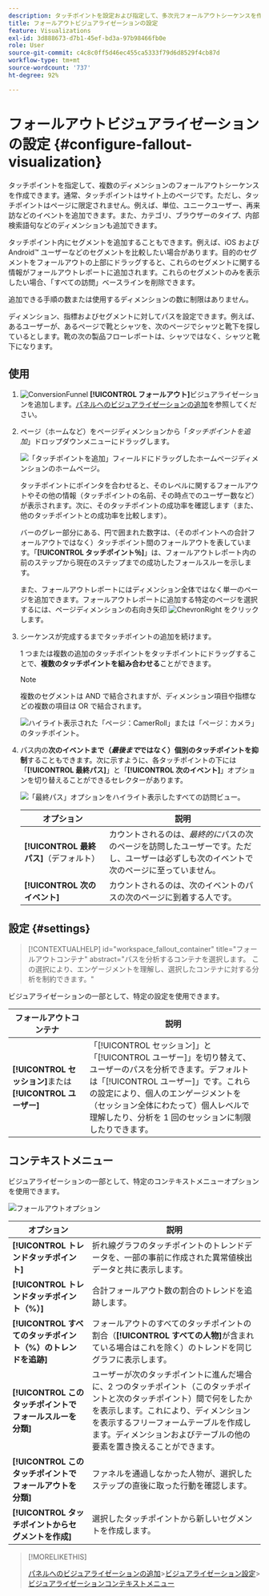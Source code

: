 ```yaml
---
description: タッチポイントを設定および指定して、多次元フォールアウトシーケンスを作成する方法を説明します。
title: フォールアウトビジュアライゼーションの設定
feature: Visualizations
exl-id: 3d888673-d7b1-45ef-bd3a-97b98466fb0e
role: User
source-git-commit: c4c8c0ff5d46ec455ca5333f79d6d8529f4cb87d
workflow-type: tm+mt
source-wordcount: '737'
ht-degree: 92%

---
```


# フォールアウトビジュアライゼーションの設定 {#configure-fallout-visualization}


タッチポイントを指定して、複数のディメンションのフォールアウトシーケンスを作成できます。通常、タッチポイントはサイト上のページです。ただし、タッチポイントはページに限定されません。例えば、単位、ユニークユーザー、再来訪などのイベントを追加できます。また、カテゴリ、ブラウザーのタイプ、内部検索語句などのディメンションも追加できます。

タッチポイント内にセグメントを追加することもできます。例えば、iOS および Android™ ユーザーなどのセグメントを比較したい場合があります。目的のセグメントをフォールアウトの上部にドラッグすると、これらのセグメントに関する情報がフォールアウトレポートに追加されます。これらのセグメントのみを表示したい場合、「すべての訪問」ベースラインを削除できます。

追加できる手順の数または使用するディメンションの数に制限はありません。

ディメンション、指標およびセグメントに対してパスを設定できます。例えば、あるユーザーが、あるページで靴とシャツを、次のページでシャツと靴下を探しているとします。靴の次の製品フローレポートは、シャツではなく、シャツと靴下になります。

## 使用

1. ![ConversionFunnel](/help/assets/icons/ConversionFunnel.svg) **[!UICONTROL フォールアウト]**&#x200B;ビジュアライゼーションを追加します。[パネルへのビジュアライゼーションの追加](../freeform-analysis-visualizations.md#add-visualizations-to-a-panel)を参照してください。
1. ページ（ホームなど）をページディメンションから「*タッチポイントを追加*」ドロップダウンメニューにドラッグします。

   ![「タッチポイントを追加」フィールドにドラッグしたホームページディメンションのホームページ。](assets/fallout-drag.png)

   タッチポイントにポインタを合わせると、そのレベルに関するフォールアウトやその他の情報（タッチポイントの名前、その時点でのユーザー数など）が表示されます。次に、そのタッチポイントの成功率を確認します（また、他のタッチポイントとの成功率を比較します）。

   バーのグレー部分にある、円で囲まれた数字は、（そのポイントへの合計フォールアウトではなく）タッチポイント間のフォールアウトを表しています。「**[!UICONTROL タッチポイント％]**」は、フォールアウトレポート内の前のステップから現在のステップまでの成功したフォールスルーを示します。

   また、フォールアウトレポートにはディメンション全体ではなく単一のページを追加できます。フォールアウトレポートに追加する特定のページを選択するには、ページディメンションの右向き矢印 ![ChevronRight](/help/assets/icons/ChevronRight.svg) をクリックします。

1. シーケンスが完成するまでタッチポイントの追加を続けます。

   1 つまたは複数の追加のタッチポイントをタッチポイントにドラッグすることで、**複数のタッチポイントを組み合わせる**&#x200B;ことができます。

   >[!NOTE]
   >
   >複数のセグメントは AND で結合されますが、ディメンション項目や指標などの複数の項目は OR で結合されます。

   ![ ハイライト表示された「ページ：CamerRoll」または「ページ：カメラ」のタッチポイント。](assets/fallout-or.png)

1. パス内の&#x200B;**次のイベントまで（*最後まで*ではなく）個別のタッチポイントを抑制**&#x200B;することもできます。次に示すように、各タッチポイントの下には「**[!UICONTROL 最終パス]**」と「**[!UICONTROL 次のイベント]**」オプションを切り替えることができるセレクターがあります。

   ![ 「最終パス」オプションをハイライト表示したすべての訪問ビュー。](assets/fallout-nexthit.png)

   | オプション | 説明 |
   |---|---|
   | **[!UICONTROL 最終パス]**（デフォルト） | カウントされるのは、*最終的に*&#x200B;パスの次のページを訪問したユーザーです。ただし、ユーザーは必ずしも次のイベントで次のページに至っていません。 |
   | **[!UICONTROL 次のイベント]** | カウントされるのは、次のイベントのパスの次のページに到着する人です。 |


## 設定 {#settings}

>[!CONTEXTUALHELP]
>id="workspace_fallout_container"
>title="フォールアウトコンテナ"
>abstract="パスを分析するコンテナを選択します。 この選択により、エンゲージメントを理解し、選択したコンテナに対する分析を制約できます。"

ビジュアライゼーションの一部として、特定の設定を使用できます。

| フォールアウトコンテナ | 説明 |
|--- |--- |
| **[!UICONTROL セッション]**&#x200B;または&#x200B;**[!UICONTROL ユーザー]** | 「[!UICONTROL セッション]」と「[!UICONTROL ユーザー]」を切り替えて、ユーザーのパスを分析できます。デフォルトは「[!UICONTROL ユーザー]」です。これらの設定により、個人のエンゲージメントを（セッション全体にわたって）個人レベルで理解したり、分析を 1 回のセッションに制限したりできます。 |


## コンテキストメニュー

ビジュアライゼーションの一部として、特定のコンテキストメニューオプションを使用できます。

![フォールアウトオプション](assets/fallout-options.png)

| オプション | 説明 |
|--- |--- |
| **[!UICONTROL トレンドタッチポイント]** | 折れ線グラフのタッチポイントのトレンドデータを、一部の事前に作成された異常値検出データと共に表示します。 |
| **[!UICONTROL トレンドタッチポイント（%）]** | 合計フォールアウト数の割合のトレンドを追跡します。 |
| **[!UICONTROL すべてのタッチポイント（%）のトレンドを追跡]** | フォールアウトのすべてのタッチポイントの割合（**[!UICONTROL すべての人物]**&#x200B;が含まれている場合はこれを除く）のトレンドを同じグラフに表示します。 |
| **[!UICONTROL このタッチポイントでフォールスルーを分類]** | ユーザーが次のタッチポイントに進んだ場合に、2 つのタッチポイント（このタッチポイントと次のタッチポイント）間で何をしたかを表示します。これにより、ディメンションを表示するフリーフォームテーブルを作成します。ディメンションおよびテーブルの他の要素を置き換えることができます。 |
| **[!UICONTROL このタッチポイントでフォールアウトを分類]** | ファネルを通過しなかった人物が、選択したステップの直後に取った行動を確認します。 |
| **[!UICONTROL タッチポイントからセグメントを作成]** | 選択したタッチポイントから新しいセグメントを作成します。 |

>[!MORELIKETHIS]
>
>[パネルへのビジュアライゼーションの追加](/help/analysis-workspace/visualizations/freeform-analysis-visualizations.md#add-visualizations-to-a-panel)
>&#x200B;>[ビジュアライゼーション設定](/help/analysis-workspace/visualizations/freeform-analysis-visualizations.md#settings)
>&#x200B;>[ビジュアライゼーションコンテキストメニュー](/help/analysis-workspace/visualizations/freeform-analysis-visualizations.md#context-menu)
>

